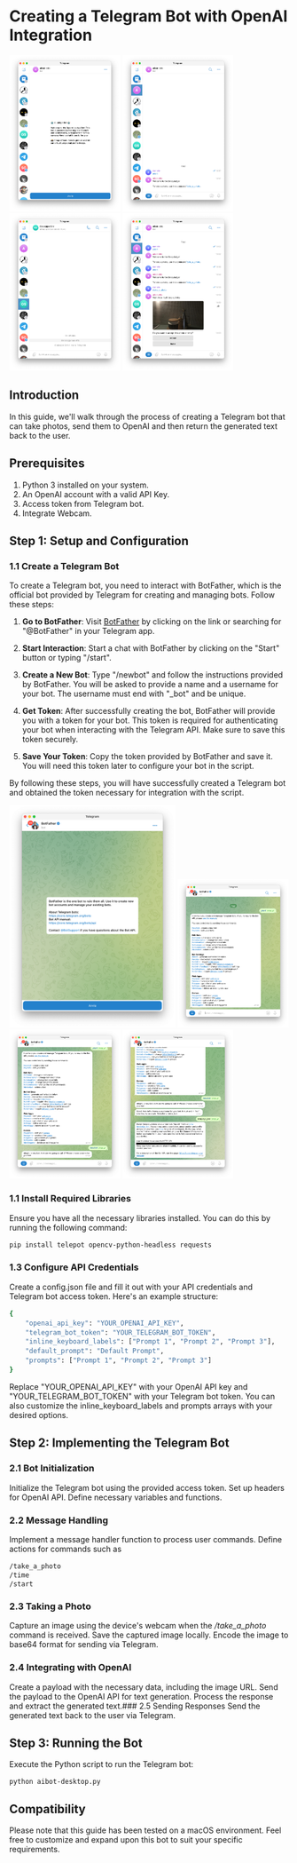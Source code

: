 # Creating a Telegram Bot with OpenAI Integration

<img src="./img/1.png"  width="200">
<img src="./img/2.png" width="200">
<img src="./img/3.png"  width="200">
<img src="./img/4.png"  width="200">



## Introduction

In this guide, we'll walk through the process of creating a Telegram bot that can take photos, send them to OpenAI and then return the generated text back to the user.

## Prerequisites

1. Python 3 installed on your system.
2. An OpenAI account with a valid API Key.
3. Access token from Telegram bot.
4. Integrate Webcam.

## Step 1: Setup and Configuration


### 1.1 Create a Telegram Bot
To create a Telegram bot, you need to interact with BotFather, which is the official bot provided by Telegram for creating and managing bots. Follow these steps:

1. **Go to BotFather**: Visit [BotFather](https://telegram.me/BotFather) by clicking on the link or searching for "@BotFather" in your Telegram app.

2. **Start Interaction**: Start a chat with BotFather by clicking on the "Start" button or typing "/start".

3. **Create a New Bot**: Type "/newbot" and follow the instructions provided by BotFather. You will be asked to provide a name and a username for your bot. The username must end with "_bot" and be unique.

4. **Get Token**: After successfully creating the bot, BotFather will provide you with a token for your bot. This token is required for authenticating your bot when interacting with the Telegram API. Make sure to save this token securely.

5. **Save Your Token**: Copy the token provided by BotFather and save it. You will need this token later to configure your bot in the script.

By following these steps, you will have successfully created a Telegram bot and obtained the token necessary for integration with the script.


<img src="./img/step 1.png"  width="300">
<img src="./img/step 2.png" width="200">
<img src="./img/step 3.png"  width="200">
<img src="./img/step 4.png"  width="200">



### 1.1 Install Required Libraries

Ensure you have all the necessary libraries installed. You can do this by running the following command:

```bash
pip install telepot opencv-python-headless requests
```

### 1.3 Configure API Credentials
Create a config.json file and fill it out with your API credentials and Telegram bot access token. Here's an example structure:
```bash
{
    "openai_api_key": "YOUR_OPENAI_API_KEY",
    "telegram_bot_token": "YOUR_TELEGRAM_BOT_TOKEN",
    "inline_keyboard_labels": ["Prompt 1", "Prompt 2", "Prompt 3"],
    "default_prompt": "Default Prompt",
    "prompts": ["Prompt 1", "Prompt 2", "Prompt 3"]
}
```
Replace "YOUR_OPENAI_API_KEY" with your OpenAI API key and "YOUR_TELEGRAM_BOT_TOKEN" with your Telegram bot token. You can also customize the inline_keyboard_labels and prompts arrays with your desired options.

## Step 2: Implementing the Telegram Bot
### 2.1 Bot Initialization
Initialize the Telegram bot using the provided access token.
Set up headers for OpenAI API.
Define necessary variables and functions.
### 2.2 Message Handling
Implement a message handler function to process user commands.
Define actions for commands such as 
```
/take_a_photo
/time
/start
```
### 2.3 Taking a Photo
Capture an image using the device's webcam when the */take_a_photo* command is received.
Save the captured image locally.
Encode the image to base64 format for sending via Telegram.
### 2.4 Integrating with OpenAI
Create a payload with the necessary data, including the image URL.
Send the payload to the OpenAI API for text generation.
Process the response and extract the generated text.### 2.5 Sending Responses
Send the generated text back to the user via Telegram.


## Step 3: Running the Bot
Execute the Python script to run the Telegram bot:
```
python aibot-desktop.py
```
## Compatibility
Please note that this guide has been tested on a macOS environment. Feel free to customize and expand upon this bot to suit your specific requirements.




